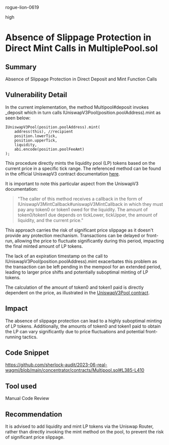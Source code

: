 rogue-lion-0619

high

# Absence of Slippage Protection in Direct Mint Calls in MultiplePool.sol

## Summary

Absence of Slippage Protection in Direct Deposit and Mint Function Calls

## Vulnerability Detail

In the current implementation, the method Multipool#deposit invokes _deposit which in turn calls IUniswapV3Pool(position.poolAddress).mint as seen below:

```solidity
IUniswapV3Pool(position.poolAddress).mint(
	address(this), //recipient
	position.lowerTick,
	position.upperTick,
	liquidity,
	abi.encode(position.poolFeeAmt)
);
```

This procedure directly mints the liquidity pool (LP) tokens based on the current price in a specific tick range. The referenced method can be found in the official UniswapV3 contract documentation [here](https://github.com/Uniswap/v3-core/blob/d8b1c635c275d2a9450bd6a78f3fa2484fef73eb/contracts/interfaces/pool/IUniswapV3PoolActions.sol#L23).

It is important to note this particular aspect from the UniswapV3 documentation:

> "The caller of this method receives a callback in the form of IUniswapV3MintCallback#uniswapV3MintCallback in which they must pay any token0 or token1 owed for the liquidity. The amount of token0/token1 due depends on tickLower, tickUpper, the amount of liquidity, and the current price."

This approach carries the risk of significant price slippage as it doesn't provide any protection mechanism. Transactions can be delayed or front-run, allowing the price to fluctuate significantly during this period, impacting the final minted amount of LP tokens. 

The lack of an expiration timestamp on the call to IUniswapV3Pool(position.poolAddress).mint exacerbates this problem as the transaction can be left pending in the mempool for an extended period, leading to larger price shifts and potentially suboptimal minting of LP tokens.

The calculation of the amount of token0 and token1 paid is directly dependent on the price, as illustrated in the [UniswapV3Pool contract](https://github.com/Uniswap/v3-core/blob/d8b1c635c275d2a9450bd6a78f3fa2484fef73eb/contracts/UniswapV3Pool.sol#L350C17-L350C17).

## Impact

The absence of slippage protection can lead to a highly suboptimal minting of LP tokens. Additionally, the amounts of token0 and token1 paid to obtain the LP can vary significantly due to price fluctuations and potential front-running tactics.

## Code Snippet

https://github.com/sherlock-audit/2023-06-real-wagmi/blob/main/concentrator/contracts/Multipool.sol#L385-L410

## Tool used

Manual Code Review

## Recommendation

It is advised to add liquidity and mint LP tokens via the Uniswap Router, rather than directly invoking the mint method on the pool, to prevent the risk of significant price slippage.